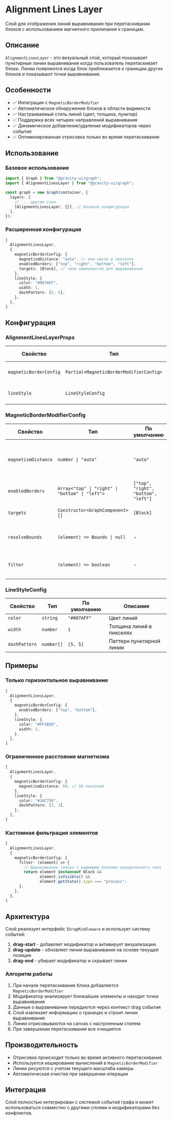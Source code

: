 # Alignment Lines Layer

Слой для отображения линий выравнивания при перетаскивании блоков с использованием магнитного прилипания к границам.

## Описание

`AlignmentLinesLayer` - это визуальный слой, который показывает пунктирные линии выравнивания когда пользователь перетаскивает блоки. Линии появляются когда блок приближается к границам других блоков и показывают точки выравнивания.

## Особенности

- ✅ Интеграция с `MagneticBorderModifier`
- ✅ Автоматическое обнаружение блоков в области видимости
- ✅ Настраиваемый стиль линий (цвет, толщина, пунктир)
- ✅ Поддержка всех четырех направлений выравнивания
- ✅ Динамическое добавление/удаление модификаторов через события
- ✅ Оптимизированная отрисовка только во время перетаскивания

## Использование

### Базовое использование

```typescript
import { Graph } from "@gravity-ui/graph";
import { AlignmentLinesLayer } from "@gravity-ui/graph";

const graph = new Graph(container, {
  layers: [
    // ... другие слои
    [AlignmentLinesLayer, {}], // Базовая конфигурация
  ],
});
```

### Расширенная конфигурация

```typescript
[
  AlignmentLinesLayer,
  {
    magneticBorderConfig: {
      magnetismDistance: "auto", // или число в пикселях
      enabledBorders: ["top", "right", "bottom", "left"],
      targets: [Block], // типы компонентов для выравнивания
    },
    lineStyle: {
      color: "#007AFF",
      width: 1,
      dashPattern: [5, 5],
    },
  },
]
```

## Конфигурация

### AlignmentLinesLayerProps

| Свойство | Тип | По умолчанию | Описание |
|----------|-----|--------------|----------|
| `magneticBorderConfig` | `Partial<MagneticBorderModifierConfig>` | - | Конфигурация магнитного прилипания |
| `lineStyle` | `LineStyleConfig` | - | Стиль отображения линий |

### MagneticBorderModifierConfig

| Свойство | Тип | По умолчанию | Описание |
|----------|-----|--------------|----------|
| `magnetismDistance` | `number \| "auto"` | `"auto"` | Расстояние магнетизма в пикселях или "auto" для всего viewport |
| `enabledBorders` | `Array<"top" \| "right" \| "bottom" \| "left">` | `["top", "right", "bottom", "left"]` | Включенные границы для выравнивания |
| `targets` | `Constructor<GraphComponent>[]` | `[Block]` | Типы компонентов для поиска |
| `resolveBounds` | `(element) => Bounds \| null` | - | Функция получения границ элемента |
| `filter` | `(element) => boolean` | - | Фильтр элементов для выравнивания |

### LineStyleConfig

| Свойство | Тип | По умолчанию | Описание |
|----------|-----|--------------|----------|
| `color` | `string` | `"#007AFF"` | Цвет линий |
| `width` | `number` | `1` | Толщина линий в пикселях |
| `dashPattern` | `number[]` | `[5, 5]` | Паттерн пунктирной линии |

## Примеры

### Только горизонтальное выравнивание

```typescript
[
  AlignmentLinesLayer,
  {
    magneticBorderConfig: {
      enabledBorders: ["top", "bottom"],
    },
    lineStyle: {
      color: "#FF3B30",
      width: 2,
    },
  },
]
```

### Ограниченное расстояние магнетизма

```typescript
[
  AlignmentLinesLayer,
  {
    magneticBorderConfig: {
      magnetismDistance: 50, // 50 пикселей
    },
    lineStyle: {
      color: "#34C759",
      dashPattern: [3, 3],
    },
  },
]
```

### Кастомная фильтрация элементов

```typescript
[
  AlignmentLinesLayer,
  {
    magneticBorderConfig: {
      filter: (element) => {
        // Выравнивание только с видимыми блоками определенного типа
        return element instanceof Block && 
               element.isVisible() && 
               element.getState().type === "process";
      },
    },
  },
]
```

## Архитектура

Слой реализует интерфейс `IDragMiddleware` и использует систему событий:

1. **drag-start** - добавляет модификатор и активирует визуализацию
2. **drag-update** - обновляет линии выравнивания на основе текущей позиции
3. **drag-end** - убирает модификатор и скрывает линии

### Алгоритм работы

1. При начале перетаскивания блока добавляется `MagneticBorderModifier`
2. Модификатор анализирует ближайшие элементы и находит точки выравнивания
3. Данные о выравнивании передаются через контекст drag события
4. Слой извлекает информацию о границах и строит линии выравнивания
5. Линии отрисовываются на canvas с настроенным стилем
6. При завершении перетаскивания все очищается

## Производительность

- Отрисовка происходит только во время активного перетаскивания
- Используется кеширование вычислений в `MagneticBorderModifier`
- Линии рисуются с учетом текущего масштаба камеры
- Автоматическая очистка при завершении операции

## Интеграция

Слой полностью интегрирован с системой событий графа и может использоваться совместно с другими слоями и модификаторами без конфликтов.